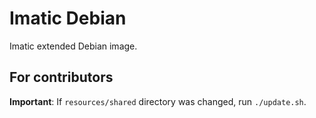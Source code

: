 # Imatic Debian

Imatic extended Debian image.

## For contributors

**Important**: If ``resources/shared`` directory was changed, run ``./update.sh``.